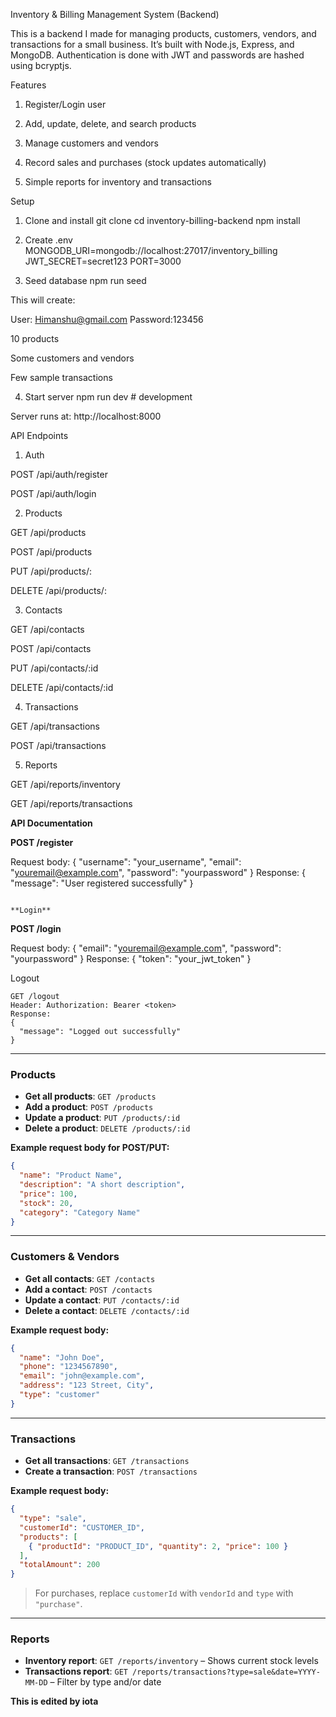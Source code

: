 Inventory & Billing Management System (Backend)

This is a backend I made for managing products, customers, vendors, and transactions for a small business.
It’s built with Node.js, Express, and MongoDB. Authentication is done with JWT and passwords are hashed using bcryptjs.

Features

1. Register/Login user

2. Add, update, delete, and search products

3. Manage customers and vendors

4. Record sales and purchases (stock updates automatically)

5. Simple reports for inventory and transactions

Setup
1. Clone and install
git clone <repo-link>
cd inventory-billing-backend
npm install

2. Create .env
MONGODB_URI=mongodb://localhost:27017/inventory_billing
JWT_SECRET=secret123
PORT=3000

3. Seed database
npm run seed


This will create:

User: Himanshu@gmail.com
Password:123456

10 products

Some customers and vendors

Few sample transactions

4. Start server
npm run dev   # development


Server runs at: http://localhost:8000

API Endpoints

1. Auth

POST /api/auth/register

POST /api/auth/login

2. Products

GET /api/products

POST /api/products

PUT /api/products/:

DELETE /api/products/:

3. Contacts

GET /api/contacts

POST /api/contacts

PUT /api/contacts/:id

DELETE /api/contacts/:id

4. Transactions

GET /api/transactions

POST /api/transactions

5. Reports

GET /api/reports/inventory

GET /api/reports/transactions


**API Documentation**

**POST /register**

Request body:
{
  "username": "your_username",
  "email": "youremail@example.com",
  "password": "yourpassword"
}
Response:
{
  "message": "User registered successfully"
}
```

**Login**

```
**POST /login**

Request body:
{
  "email": "youremail@example.com",
  "password": "yourpassword"
}
Response:
{
  "token": "your_jwt_token"
}


Logout

```
GET /logout
Header: Authorization: Bearer <token>
Response:
{
  "message": "Logged out successfully"
}
```

---

### **Products**

* **Get all products**: `GET /products`
* **Add a product**: `POST /products`
* **Update a product**: `PUT /products/:id`
* **Delete a product**: `DELETE /products/:id`

**Example request body for POST/PUT:**

```json
{
  "name": "Product Name",
  "description": "A short description",
  "price": 100,
  "stock": 20,
  "category": "Category Name"
}
```

---

### **Customers & Vendors**

* **Get all contacts**: `GET /contacts`
* **Add a contact**: `POST /contacts`
* **Update a contact**: `PUT /contacts/:id`
* **Delete a contact**: `DELETE /contacts/:id`

**Example request body:**

```json
{
  "name": "John Doe",
  "phone": "1234567890",
  "email": "john@example.com",
  "address": "123 Street, City",
  "type": "customer"
}
```

---

### **Transactions**

* **Get all transactions**: `GET /transactions`
* **Create a transaction**: `POST /transactions`

**Example request body:**

```json
{
  "type": "sale",
  "customerId": "CUSTOMER_ID",
  "products": [
    { "productId": "PRODUCT_ID", "quantity": 2, "price": 100 }
  ],
  "totalAmount": 200
}
```

> For purchases, replace `customerId` with `vendorId` and `type` with `"purchase"`.

---

### **Reports**

* **Inventory report**: `GET /reports/inventory` – Shows current stock levels
* **Transactions report**: `GET /reports/transactions?type=sale&date=YYYY-MM-DD` – Filter by type and/or date

**This is edited by iota**

